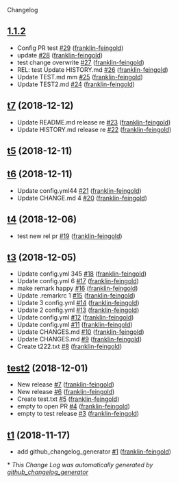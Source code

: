 Changelog

## [1.1.2](https://github.com/franklin-feingold/bids-specification-test/tree/1.1.2)

-   Config PR test [#29](https://github.com/franklin-feingold/bids-specification-test/pull/29) ([franklin-feingold](https://github.com/franklin-feingold))
-   update [#28](https://github.com/franklin-feingold/bids-specification-test/pull/28) ([franklin-feingold](https://github.com/franklin-feingold))
-   test change overwrite [#27](https://github.com/franklin-feingold/bids-specification-test/pull/27) ([franklin-feingold](https://github.com/franklin-feingold))
-   REL: test Update HISTORY.md [#26](https://github.com/franklin-feingold/bids-specification-test/pull/26) ([franklin-feingold](https://github.com/franklin-feingold))
-   Update TEST.md mm [#25](https://github.com/franklin-feingold/bids-specification-test/pull/25) ([franklin-feingold](https://github.com/franklin-feingold))
-   Update TEST2.md [#24](https://github.com/franklin-feingold/bids-specification-test/pull/24) ([franklin-feingold](https://github.com/franklin-feingold))

## [t7](https://github.com/franklin-feingold/bids-specification-test/tree/t7) (2018-12-12)

-   Update README.md release re [#23](https://github.com/franklin-feingold/bids-specification-test/pull/23) ([franklin-feingold](https://github.com/franklin-feingold))
-   Update HISTORY.md release re [#22](https://github.com/franklin-feingold/bids-specification-test/pull/22) ([franklin-feingold](https://github.com/franklin-feingold))

## [t5](https://github.com/franklin-feingold/bids-specification-test/tree/t5) (2018-12-11)

## [t6](https://github.com/franklin-feingold/bids-specification-test/tree/t6) (2018-12-11)

-   Update config.yml44 [#21](https://github.com/franklin-feingold/bids-specification-test/pull/21) ([franklin-feingold](https://github.com/franklin-feingold))
-   Update CHANGE.md 4 [#20](https://github.com/franklin-feingold/bids-specification-test/pull/20) ([franklin-feingold](https://github.com/franklin-feingold))

## [t4](https://github.com/franklin-feingold/bids-specification-test/tree/t4) (2018-12-06)

-   test new rel pr [#19](https://github.com/franklin-feingold/bids-specification-test/pull/19) ([franklin-feingold](https://github.com/franklin-feingold))

## [t3](https://github.com/franklin-feingold/bids-specification-test/tree/t3) (2018-12-05)

-   Update config.yml 345 [#18](https://github.com/franklin-feingold/bids-specification-test/pull/18) ([franklin-feingold](https://github.com/franklin-feingold))
-   Update config.yml 6 [#17](https://github.com/franklin-feingold/bids-specification-test/pull/17) ([franklin-feingold](https://github.com/franklin-feingold))
-   make remark happy [#16](https://github.com/franklin-feingold/bids-specification-test/pull/16) ([franklin-feingold](https://github.com/franklin-feingold))
-   Update .remarkrc 1 [#15](https://github.com/franklin-feingold/bids-specification-test/pull/15) ([franklin-feingold](https://github.com/franklin-feingold))
-   Update 3 config.yml [#14](https://github.com/franklin-feingold/bids-specification-test/pull/14) ([franklin-feingold](https://github.com/franklin-feingold))
-   Update  2 config.yml [#13](https://github.com/franklin-feingold/bids-specification-test/pull/13) ([franklin-feingold](https://github.com/franklin-feingold))
-   Update config.yml [#12](https://github.com/franklin-feingold/bids-specification-test/pull/12) ([franklin-feingold](https://github.com/franklin-feingold))
-   Update config.yml [#11](https://github.com/franklin-feingold/bids-specification-test/pull/11) ([franklin-feingold](https://github.com/franklin-feingold))
-   Update CHANGES.md [#10](https://github.com/franklin-feingold/bids-specification-test/pull/10) ([franklin-feingold](https://github.com/franklin-feingold))
-   Update CHANGES.md [#9](https://github.com/franklin-feingold/bids-specification-test/pull/9) ([franklin-feingold](https://github.com/franklin-feingold))
-   Create t222.txt [#8](https://github.com/franklin-feingold/bids-specification-test/pull/8) ([franklin-feingold](https://github.com/franklin-feingold))

## [test2](https://github.com/franklin-feingold/bids-specification-test/tree/test2) (2018-12-01)

-   New release [#7](https://github.com/franklin-feingold/bids-specification-test/pull/7) ([franklin-feingold](https://github.com/franklin-feingold))
-   New release [#6](https://github.com/franklin-feingold/bids-specification-test/pull/6) ([franklin-feingold](https://github.com/franklin-feingold))
-   Create test.txt [#5](https://github.com/franklin-feingold/bids-specification-test/pull/5) ([franklin-feingold](https://github.com/franklin-feingold))
-   empty to open PR [#4](https://github.com/franklin-feingold/bids-specification-test/pull/4) ([franklin-feingold](https://github.com/franklin-feingold))
-   empty to test release [#3](https://github.com/franklin-feingold/bids-specification-test/pull/3) ([franklin-feingold](https://github.com/franklin-feingold))

## [t1](https://github.com/franklin-feingold/bids-specification-test/tree/t1) (2018-11-17)

-   add github_changelog_generator [#1](https://github.com/franklin-feingold/bids-specification-test/pull/1) ([franklin-feingold](https://github.com/franklin-feingold))

\* _This Change Log was automatically generated by [github_changelog_generator](https://github.com/skywinder/Github-Changelog-Generator)_

